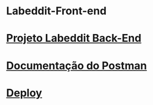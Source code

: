 # Labeddit-Front-end

# [Projeto Labeddit Back-End](https://github.com/leosilvapb/projeto-labeddit-back-end)

# [Documentação do Postman](https://documenter.getpostman.com/view/27682798/2s9YJbzhPu)

# [Deploy](https://labeddit-front-end-leonardo-faruqi.surge.sh/)
